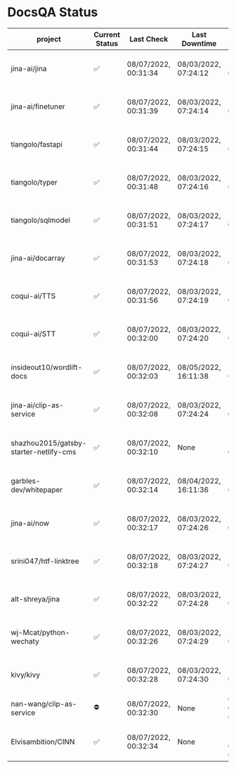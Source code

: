 # DocsQA Status

|               project                |Current Status|     Last Check     |   Last Downtime    |              % Uptime              |
|--------------------------------------|--------------|--------------------|--------------------|------------------------------------|
|jina-ai/jina                          |✅            |08/07/2022, 00:31:34|08/03/2022, 07:24:12|139.868 (since 07/29/2022, 16:38:18)|
|jina-ai/finetuner                     |✅            |08/07/2022, 00:31:39|08/03/2022, 07:24:14|139.880 (since 07/29/2022, 16:38:18)|
|tiangolo/fastapi                      |✅            |08/07/2022, 00:31:44|08/03/2022, 07:24:15|139.893 (since 07/29/2022, 16:38:18)|
|tiangolo/typer                        |✅            |08/07/2022, 00:31:48|08/03/2022, 07:24:16|139.899 (since 07/29/2022, 16:38:18)|
|tiangolo/sqlmodel                     |✅            |08/07/2022, 00:31:51|08/03/2022, 07:24:17|139.901 (since 07/29/2022, 16:38:18)|
|jina-ai/docarray                      |✅            |08/07/2022, 00:31:53|08/03/2022, 07:24:18|139.898 (since 07/29/2022, 16:38:18)|
|coqui-ai/TTS                          |✅            |08/07/2022, 00:31:56|08/03/2022, 07:24:19|139.901 (since 07/29/2022, 16:38:18)|
|coqui-ai/STT                          |✅            |08/07/2022, 00:32:00|08/03/2022, 07:24:20|139.906 (since 07/29/2022, 16:38:18)|
|insideout10/wordlift-docs             |✅            |08/07/2022, 00:32:03|08/05/2022, 16:11:38|127.064 (since 07/29/2022, 16:38:18)|
|jina-ai/clip-as-service               |✅            |08/07/2022, 00:32:08|08/03/2022, 07:24:24|139.928 (since 07/29/2022, 16:38:18)|
|shazhou2015/gatsby-starter-netlify-cms|✅            |08/07/2022, 00:32:10|None                |100.000 (since 08/03/2022, 10:30:18)|
|garbles-dev/whitepaper                |✅            |08/07/2022, 00:32:14|08/04/2022, 16:11:36|127.181 (since 07/29/2022, 16:38:18)|
|jina-ai/now                           |✅            |08/07/2022, 00:32:17|08/03/2022, 07:24:26|139.929 (since 07/29/2022, 16:38:18)|
|srini047/htf-linktree                 |✅            |08/07/2022, 00:32:18|08/03/2022, 07:24:27|152.159 (since 07/31/2022, 18:29:28)|
|alt-shreya/jina                       |✅            |08/07/2022, 00:32:22|08/03/2022, 07:24:28|139.928 (since 07/29/2022, 16:38:18)|
|wj-Mcat/python-wechaty                |✅            |08/07/2022, 00:32:26|08/03/2022, 07:24:29|139.936 (since 07/29/2022, 16:38:18)|
|kivy/kivy                             |✅            |08/07/2022, 00:32:28|08/03/2022, 07:24:30|139.935 (since 07/29/2022, 16:38:18)|
|nan-wang/clip-as-service              |⛔️           |08/07/2022, 00:32:30|None                |0.000 (since 08/04/2022, 05:17:56)  |
|Elvisambition/CINN                    |✅            |08/07/2022, 00:32:34|None                |100.000 (since 08/04/2022, 07:09:50)|
